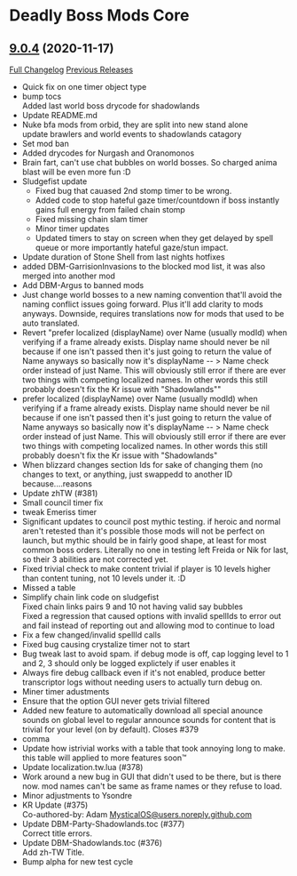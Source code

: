 # Deadly Boss Mods Core

## [9.0.4](https://github.com/DeadlyBossMods/DeadlyBossMods/tree/9.0.4) (2020-11-17)
[Full Changelog](https://github.com/DeadlyBossMods/DeadlyBossMods/compare/9.0.3...9.0.4) [Previous Releases](https://github.com/DeadlyBossMods/DeadlyBossMods/releases)

- Quick fix on one timer object type  
- bump tocs  
    Added last world boss drycode for shadowlands  
- Update README.md  
- Nuke bfa mods from orbid, they are split into new stand alone  
    update brawlers and world events to shadowlands catagory  
- Set mod ban  
- Added drycodes for Nurgash and Oranomonos  
- Brain fart, can't use chat bubbles on world bosses. So charged anima blast will be even more fun :D  
- Sludgefist update  
     - Fixed bug that cauased 2nd stomp timer to be wrong.  
     - Added code to stop hateful gaze timer/countdown if boss instantly gains full energy from failed chain stomp  
     - Fixed missing chain slam timer  
     - Minor timer updates  
     - Updated timers to stay on screen when they get delayed by spell queue or more importantly hateful gaze/stun impact.  
- Update duration of Stone Shell from last nights hotfixes  
- added DBM-GarrisionInvasions to the blocked mod list, it was also merged into another mod  
- Add DBM-Argus to banned mods  
- Just change world bosses to a new naming convention that'll avoid the naming conflict issues going forward. Plus it'll add clarity to mods anyways. Downside, requires translations now for mods that used to be auto translated.  
- Revert "prefer localized (displayName) over Name (usually modId) when verifying if a frame already exists. Display name should never be nil because if one isn't passed then it's just going to return the value of Name anyways so basically now it's displayName -- > Name check order instead of just Name. This will obviously still error if there are ever two things with competing localized names. In other words this still probably doesn't fix the Kr issue with "Shadowlands""  
- prefer localized (displayName) over Name (usually modId) when verifying if a frame already exists. Display name should never be nil because if one isn't passed then it's just going to return the value of Name anyways so basically now it's displayName -- > Name check order instead of just Name. This will obviously still error if there are ever two things with competing localized names. In other words this still probably doesn't fix the Kr issue with "Shadowlands"  
- When blizzard changes section Ids for sake of changing them (no changes to text, or anything, just swappedd to another ID because....reasons  
- Update zhTW (#381)  
- Small council timer fix  
- tweak Emeriss timer  
- Significant updates to council post mythic testing. if heroic and normal aren't retested than it's possible those mods will not be perfect on launch, but mythic should be in fairly good shape, at least for most common boss orders. Literally no one in testing left Freida or Nik for last, so their 3 abilities are not corrected yet.  
- Fixed trivial check to make content trivial if player is 10 levels higher than content tuning, not 10 levels under it. :D  
- Missed a table  
- Simplify chain link code on sludgefist  
    Fixed chain links pairs 9 and 10 not having valid say bubbles  
    Fixed a regression that caused options with invalid spellIds to error out and fail instead of reporting out and allowing mod to continue to load  
- Fix a few changed/invalid spellId calls  
- Fixed bug causing crystalize timer not to start  
- Bug tweak last to avoid spam. if debug mode is off, cap logging level to 1 and 2, 3 should only be logged explictely if user enables it  
- Always fire debug callback even if it's not enabled, produce better transcriptor logs without needing users to actually turn debug on.  
- Miner timer adustments  
- Ensure that the option GUI never gets trivial filtered  
- Added new feature to automatically download all special anounce sounds on global level to regular announce sounds for content that is trivial for your level (on by default). Closes #379  
- comma  
- Update how istrivial works with a table that took annoying long to make. this table will applied to more features soon™  
- Update localization.tw.lua (#378)  
- Work around a new bug in GUI that didn't used to be there, but is there now. mod names can't be same as frame names or they refuse to load.  
- Minor adjustments to Ysondre  
- KR Update (#375)  
    Co-authored-by: Adam <MysticalOS@users.noreply.github.com>  
- Update DBM-Party-Shadowlands.toc (#377)  
    Correct title errors.  
- Update DBM-Shadowlands.toc (#376)  
    Add zh-TW Title.  
- Bump alpha for new test cycle  
